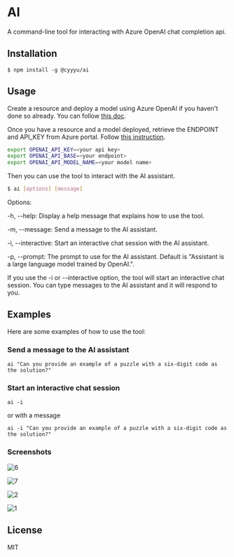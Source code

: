 # AI

A command-line tool for interacting with Azure OpenAI chat completion api.

## Installation

`$ npm install -g @cyyyu/ai`

## Usage

Create a resource and deploy a model using Azure OpenAI if you haven't done so already. You can follow [this doc](https://learn.microsoft.com/en-us/azure/cognitive-services/openai/how-to/create-resource?pivots=web-portal). 

Once you have a resource and a model deployed, retrieve the ENDPOINT and API_KEY from Azure portal. Follow [this instruction](https://learn.microsoft.com/en-us/azure/cognitive-services/openai/chatgpt-quickstart?tabs=bash&pivots=rest-api#retrieve-key-and-endpoint).

```bash
export OPENAI_API_KEY=<your api key>
export OPENAI_API_BASE=<your endpoint>
export OPENAI_API_MODEL_NAME=<your model name>
```

Then you can use the tool to interact with the AI assistant.

```bash
$ ai [options] [message]
```

Options:

-h, --help: Display a help message that explains how to use the tool.

-m, --message: Send a message to the AI assistant.

-i, --interactive: Start an interactive chat session with the AI assistant.

-p, --prompt: The prompt to use for the AI assistant. Default is "Assistant is a large language model trained by OpenAI.".

If you use the -i or --interactive option, the tool will start an interactive chat session. You can type messages to the AI assistant and it will respond to you.

## Examples

Here are some examples of how to use the tool:

### Send a message to the AI assistant

`ai "Can you provide an example of a puzzle with a six-digit code as the solution?"`

### Start an interactive chat session

`ai -i`

or with a message

`ai -i "Can you provide an example of a puzzle with a six-digit code as the solution?"`

### Screenshots

![6](https://user-images.githubusercontent.com/15100664/230783200-00cbb043-99f2-4a51-ab97-0d954cf097b2.png)

![7](https://user-images.githubusercontent.com/15100664/230783331-3537cacd-0e77-475c-b22f-386543c433fb.png)

![2](https://user-images.githubusercontent.com/15100664/230782730-d4ce8746-f335-4199-81b2-74d37271fa4a.png)

![1](https://user-images.githubusercontent.com/15100664/230782732-3939f69b-d0ec-43fe-9ddf-7377c51b2944.png)

## License

MIT
